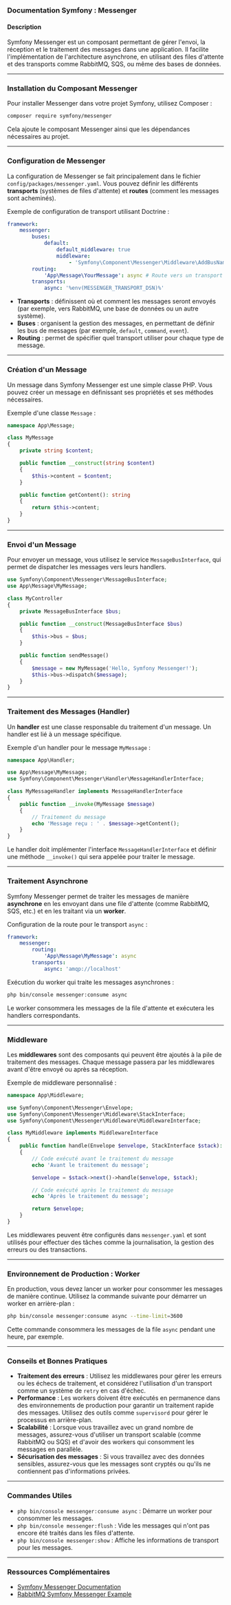 ### Documentation Symfony : Messenger

#### Description

Symfony Messenger est un composant permettant de gérer l'envoi, la réception et le traitement des messages dans une application. Il facilite l'implémentation de l'architecture asynchrone, en utilisant des files d'attente et des transports comme RabbitMQ, SQS, ou même des bases de données.

---

### Installation du Composant Messenger

Pour installer Messenger dans votre projet Symfony, utilisez Composer :

```bash
composer require symfony/messenger
```

Cela ajoute le composant Messenger ainsi que les dépendances nécessaires au projet.

---

### Configuration de Messenger

La configuration de Messenger se fait principalement dans le fichier `config/packages/messenger.yaml`. Vous pouvez définir les différents **transports** (systèmes de files d'attente) et **routes** (comment les messages sont acheminés).

Exemple de configuration de transport utilisant Doctrine :

```yaml
framework:
    messenger:
        buses:
            default:
                default_middleware: true
                middleware:
                    - 'Symfony\Component\Messenger\Middleware\AddBusNameStamp'
        routing:
            'App\Message\YourMessage': async # Route vers un transport spécifique
        transports:
            async: '%env(MESSENGER_TRANSPORT_DSN)%'
```

- **Transports** : définissent où et comment les messages seront envoyés (par exemple, vers RabbitMQ, une base de données ou un autre système).
- **Buses** : organisent la gestion des messages, en permettant de définir les bus de messages (par exemple, `default`, `command`, `event`).
- **Routing** : permet de spécifier quel transport utiliser pour chaque type de message.

---

### Création d'un Message

Un message dans Symfony Messenger est une simple classe PHP. Vous pouvez créer un message en définissant ses propriétés et ses méthodes nécessaires.

Exemple d'une classe `Message` :

```php
namespace App\Message;

class MyMessage
{
    private string $content;

    public function __construct(string $content)
    {
        $this->content = $content;
    }

    public function getContent(): string
    {
        return $this->content;
    }
}
```

---

### Envoi d'un Message

Pour envoyer un message, vous utilisez le service `MessageBusInterface`, qui permet de dispatcher les messages vers leurs handlers.

```php
use Symfony\Component\Messenger\MessageBusInterface;
use App\Message\MyMessage;

class MyController
{
    private MessageBusInterface $bus;

    public function __construct(MessageBusInterface $bus)
    {
        $this->bus = $bus;
    }

    public function sendMessage()
    {
        $message = new MyMessage('Hello, Symfony Messenger!');
        $this->bus->dispatch($message);
    }
}
```

---

### Traitement des Messages (Handler)

Un **handler** est une classe responsable du traitement d'un message. Un handler est lié à un message spécifique.

Exemple d'un handler pour le message `MyMessage` :

```php
namespace App\Handler;

use App\Message\MyMessage;
use Symfony\Component\Messenger\Handler\MessageHandlerInterface;

class MyMessageHandler implements MessageHandlerInterface
{
    public function __invoke(MyMessage $message)
    {
        // Traitement du message
        echo 'Message reçu : ' . $message->getContent();
    }
}
```

Le handler doit implémenter l'interface `MessageHandlerInterface` et définir une méthode `__invoke()` qui sera appelée pour traiter le message.

---

### Traitement Asynchrone

Symfony Messenger permet de traiter les messages de manière **asynchrone** en les envoyant dans une file d'attente (comme RabbitMQ, SQS, etc.) et en les traitant via un **worker**.

Configuration de la route pour le transport `async` :

```yaml
framework:
    messenger:
        routing:
            'App\Message\MyMessage': async
        transports:
            async: 'amqp://localhost'
```

Exécution du worker qui traite les messages asynchrones :

```bash
php bin/console messenger:consume async
```

Le worker consommera les messages de la file d'attente et exécutera les handlers correspondants.

---

### Middleware

Les **middlewares** sont des composants qui peuvent être ajoutés à la pile de traitement des messages. Chaque message passera par les middlewares avant d'être envoyé ou après sa réception.

Exemple de middleware personnalisé :

```php
namespace App\Middleware;

use Symfony\Component\Messenger\Envelope;
use Symfony\Component\Messenger\Middleware\StackInterface;
use Symfony\Component\Messenger\Middleware\MiddlewareInterface;

class MyMiddleware implements MiddlewareInterface
{
    public function handle(Envelope $envelope, StackInterface $stack): Envelope
    {
        // Code exécuté avant le traitement du message
        echo 'Avant le traitement du message';

        $envelope = $stack->next()->handle($envelope, $stack);

        // Code exécuté après le traitement du message
        echo 'Après le traitement du message';

        return $envelope;
    }
}
```

Les middlewares peuvent être configurés dans `messenger.yaml` et sont utilisés pour effectuer des tâches comme la journalisation, la gestion des erreurs ou des transactions.

---

### Environnement de Production : Worker

En production, vous devez lancer un worker pour consommer les messages de manière continue. Utilisez la commande suivante pour démarrer un worker en arrière-plan :

```bash
php bin/console messenger:consume async --time-limit=3600
```

Cette commande consommera les messages de la file `async` pendant une heure, par exemple.

---

### Conseils et Bonnes Pratiques

- **Traitement des erreurs** : Utilisez les middlewares pour gérer les erreurs ou les échecs de traitement, et considérez l'utilisation d'un transport comme un système de `retry` en cas d'échec.
- **Performance** : Les workers doivent être exécutés en permanence dans des environnements de production pour garantir un traitement rapide des messages. Utilisez des outils comme `supervisord` pour gérer le processus en arrière-plan.
- **Scalabilité** : Lorsque vous travaillez avec un grand nombre de messages, assurez-vous d'utiliser un transport scalable (comme RabbitMQ ou SQS) et d'avoir des workers qui consomment les messages en parallèle.
- **Sécurisation des messages** : Si vous travaillez avec des données sensibles, assurez-vous que les messages sont cryptés ou qu'ils ne contiennent pas d'informations privées.

---

### Commandes Utiles

- `php bin/console messenger:consume async` : Démarre un worker pour consommer les messages.
- `php bin/console messenger:flush` : Vide les messages qui n'ont pas encore été traités dans les files d'attente.
- `php bin/console messenger:show` : Affiche les informations de transport pour les messages.

---

### Ressources Complémentaires

- [Symfony Messenger Documentation](https://symfony.com/doc/current/messenger.html)
- [RabbitMQ Symfony Messenger Example](https://symfony.com/doc/current/messenger/rabbitmq.html)